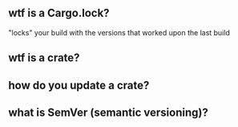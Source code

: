 ## wtf is a Cargo.lock?
"locks" your build with the versions that worked upon the last build

## wtf is a crate?

## how do you update a crate?

## what is SemVer (semantic versioning)?
